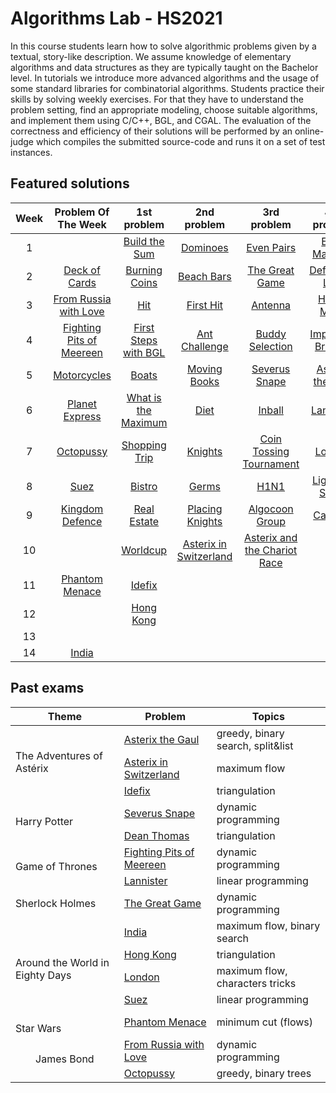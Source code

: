 # Algorithms Lab - HS2021
In this course students learn how to solve algorithmic problems given by a textual, story-like description. We assume knowledge of elementary algorithms and data structures as they are typically taught on the Bachelor level. In tutorials we introduce more advanced algorithms and the usage of some standard libraries for combinatorial algorithms. Students practice their skills by solving weekly exercises. For that they have to understand the problem setting, find an appropriate modeling, choose suitable algorithms, and implement them using C/C++, BGL, and CGAL. The evaluation of the correctness and efficiency of their solutions will be performed by an online-judge which compiles the submitted source-code and runs it on a set of test instances.

## Featured solutions

| Week  |  Problem Of The Week  |  1st problem  |  2nd problem  |  3rd problem  |  4th problem  |
|:-----:|:---------------------:|:-------------:|:-------------:|:-------------:|:-------------:|
| 1     ||[Build the Sum](./problems/build-sum/)|[Dominoes](./problems/dominoes/)|[Even Pairs](./problems/even-pairs/)|[Even Matrices](./problems/even-matrices/)|
| 2     |[Deck of Cards](./problems/deck-cards/)|[Burning Coins](./problems/burning-coins)|[Beach Bars](./problems/beach-bars/)|[The Great Game](./problems/great-game/)|[Defensive Line](./problems/defensive-line/)|
| 3     |[From Russia with Love](./problems/from-russia/)|[Hit](./problems/hit/)|[First Hit](./problems/first-hit/)|[Antenna](./problems/antenna/)|[Hiking Maps](./problems/hiking-maps/)|
| 4     |[Fighting Pits of Meereen](./problems/fighting-pits-meereen/)|[First Steps with BGL](./problems/first-steps-bgl/)|[Ant Challenge](./problems/ant-challenge/)|[Buddy Selection](./problems/buddy-selection/)|[Important Bridges](./problems/important-bridges/)|
| 5 |[Motorcycles](./problems/motorcycles)|[Boats](./problems/boats/)|[Moving Books](./problems/moving-books/)|[Severus Snape](./problems/severus-snape/)|[Asterix the Gaul](./problems/asterix-the-gaul/)|
| 6 |[Planet Express](./problems/planet-express/)|[What is the Maximum](./problems/what-is-the-maximum/)|[Diet](./problems/diet/)|[Inball](./problems/inball/)|[Lannister](./problems/lannister/)|
| 7 |[Octopussy](./problems/octopussy)|[Shopping Trip](./problems/shopping-trip/)|[Knights](./problems/knights/)|[Coin Tossing Tournament](./problems/coin-tossing-tournament/)|[London](./problems/london/)|
| 8 |[Suez](./problems/suez/)|[Bistro](./problems/bistro/)|[Germs](./problems/germs/)|[H1N1](./problems/h1n1/)|[Light the Stage](./problems/light-the-stage/)|
| 9 |[Kingdom Defence](./problems/kingdom-defence/)|[Real Estate](./problems/real-estate/)|[Placing Knights](./problems/placing-knights)|[Algocoon Group](./problems/algocoon-group/)|[Canteen](./problems/canteen/)|
| 10 | |[Worldcup](./problems/worldcup/)|[Asterix in Switzerland](./problems/asterix-in-switzerland/)|[Asterix and the Chariot Race](./problems/asterix-and-the-chariot-race/)| |
| 11 |[Phantom Menace](./problems/phantom-menace/)|[Idefix](./problems/idefix/)| | | |
| 12 | |[Hong Kong](./problems/hong-kong/)| | | |
| 13 | | | | | |
| 14 | [India](./problems/india/)| | | | |

## Past exams
<table>
    <thead>
        <tr>
            <th>Theme</th>
            <th>Problem</th>
            <th>Topics</th>
        </tr>
    </thead>
    <tbody>
        <tr>
          <td rowspan=3> The Adventures of Astérix </td>
          <td> <a href="./problems/asterix-the-gaul/"> Asterix the Gaul </a> </td>
          <td> greedy, binary search, split&list </td>
        </tr>
        <tr>
          <td> <a href="./problems/asterix-in-switzerland/"> Asterix in Switzerland </a> </td>
          <td> maximum flow </td>
        </tr>
        <tr>
          <td> <a href="./problems/idefix/"> Idefix </a> </td>
          <td> triangulation </td>
        </tr>
        <tr>
          <td rowspan=2> Harry Potter </td>
          <td> <a href="./problems/severus-snape/"> Severus Snape </a> </td>
          <td> dynamic programming </td>
        </tr>
        <tr>
          <td> <a href="./problems/hong-kong/"> Dean Thomas </a> </td>
          <td> triangulation </td>
        </tr>
        <tr>
          <td rowspan=2> Game of Thrones</td>
          <td> <a href="./problems/fighting-pits-meereen/"> Fighting Pits of Meereen </a> </td>
          <td> dynamic programming </td>
        </tr>
          <tr>
          <td> <a href="./problems/lannister/"> Lannister </a> </td>
          <td> linear programming </td>
        </tr>
        <tr>
          <td rowspan=1> Sherlock Holmes</td>
          <td> <a href="./problems/great-game/"> The Great Game </a> </td>
          <td> dynamic programming </td>
        </tr>
        <tr>
          <td rowspan=4> <br>Around the World in Eighty Days</br> </td>
          <td> <a href="./problems/india/"> India </a> </td>
          <td> maximum flow, binary search </td>
        </tr>
        <tr>
          <td> <a href="./problems/hong-kong/"> Hong Kong </a> </td>
          <td> triangulation </td>
        </tr>
        <tr>
          <td> <a href="./problems/london/"> London </a> </td>
          <td> maximum flow, characters tricks </td>
        </tr>
        <tr>
          <td> <a href="./problems/suez/"> Suez </a> </td>
          <td> linear programming </td>
        </tr>
        <tr>
          <td rowspan=1> <br>Star Wars</br> </td>
          <td> <a href="./problems/phantom-menace/"> Phantom Menace </a> </td>
          <td> minimum cut (flows)</td>
        </tr>
        <tr>
          <td rowspan=2> <center>James Bond</center> </td>
          <td> <a href="./problems/from-russia/"> From Russia with Love </a> </td>
          <td> dynamic programming </td>
        </tr>
        <tr>
          <td> <a href="./problems/octopussy/"> Octopussy </a> </td>
          <td> greedy, binary trees </td>
        </tr>
    </tbody>
</table>







